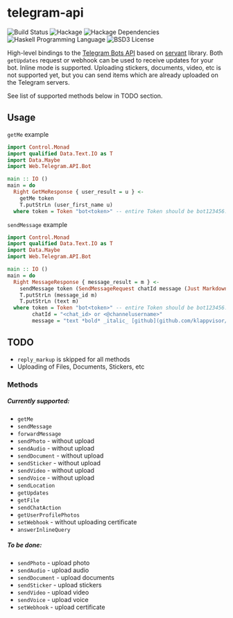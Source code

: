 # telegram-api

![Build Status](https://img.shields.io/circleci/project/klappvisor/haskell-telegram-api.svg)
![Hackage](https://img.shields.io/hackage/v/telegram-api.svg)
![Hackage Dependencies](https://img.shields.io/hackage-deps/v/telegram-api.svg)
![Haskell Programming Language](https://img.shields.io/badge/language-Haskell-blue.svg)
![BSD3 License](http://img.shields.io/badge/license-BSD3-brightgreen.svg)

High-level bindings to the [Telegram Bots API][telegram-bot-api] based on [servant][servant] library. 
Both `getUpdates` request or webhook can be used to receive updates for your bot. 
Inline mode is supported.
Uploading stickers, documents, video, etc is not supported yet, but you can send items which are already uploaded on the Telegram servers.

See list of supported methods below in TODO section.

## Usage

`getMe` example

```haskell
import Control.Monad
import qualified Data.Text.IO as T
import Data.Maybe
import Web.Telegram.API.Bot

main :: IO ()
main = do
  Right GetMeResponse { user_result = u } <-
    getMe token
    T.putStrLn (user_first_name u)
  where token = Token "bot<token>" -- entire Token should be bot123456:ABC-DEF1234ghIkl-zyx57W2v1u123ew11
```

`sendMessage` example

```haskell
import Control.Monad
import qualified Data.Text.IO as T
import Data.Maybe
import Web.Telegram.API.Bot

main :: IO ()
main = do
  Right MessageResponse { message_result = m } <-
    sendMessage token (SendMessageRequest chatId message (Just Markdown) Nothing Nothing)
    T.putStrLn (message_id m)
    T.putStrLn (text m)
  where token = Token "bot<token>" -- entire Token should be bot123456:ABC-DEF1234ghIkl-zyx57W2v1u123ew11
        chatId = "<chat_id> or <@channelusername>" 
        message = "text *bold* _italic_ [github](github.com/klappvisor/haskell-telegram-api)"
```

## TODO

* `reply_markup` is skipped for all methods 
* Uploading of Files, Documents, Stickers, etc

### Methods

##### Currently supported:

* `getMe`
* `sendMessage`
* `forwardMessage`
* `sendPhoto` - without upload
* `sendAudio` - without upload
* `sendDocument` - without upload
* `sendSticker` - without upload
* `sendVideo` - without upload
* `sendVoice` - without upload
* `sendLocation`
* `getUpdates`
* `getFile`
* `sendChatAction`
* `getUserProfilePhotos`
* `setWebhook` - without uploading certificate
* `answerInlineQuery`

##### To be done:

* `sendPhoto` - upload photo
* `sendAudio` - upload audio
* `sendDocument` - upload documents
* `sendSticker` - upload stickers
* `sendVideo` - upload video
* `sendVoice` - upload voice
* `setWebhook` - upload certificate

[telegram-bot-api]: https://core.telegram.org/bots/api
[servant]: https://haskell-servant.github.io/
